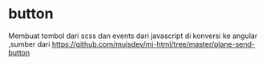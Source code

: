 # button
Membuat tombol dari scss dan events dari javascript di konversi ke angular ,sumber dari https://github.com/mujsdev/mi-html/tree/master/plane-send-button
